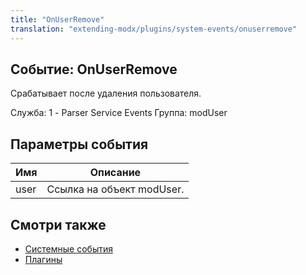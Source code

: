 ```yaml
---
title: "OnUserRemove"
translation: "extending-modx/plugins/system-events/onuserremove"
---
```


## Событие: OnUserRemove

Срабатывает после удаления пользователя.

Служба: 1 - Parser Service Events
Группа: modUser

## Параметры события

| Имя  | Описание                  |
| ---- | ------------------------- |
| user | Ссылка на объект modUser. |

## Смотри также

- [Системные события](extending-modx/plugins/system-events "Системные события")
- [Плагины](extending-modx/plugins "Плагины")
